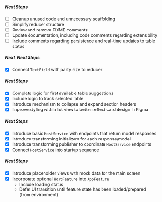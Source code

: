 ##### Next Steps
- [ ] Cleanup unused code and unnecessary scaffolding
- [ ] Simplify reducer structure
- [ ] Review and remove FIXME comments
- [ ] Update documentation, including code comments regarding extensibility
- [ ] Include comments regarding persistence and real-time updates to table status

##### Next, Next Steps
- [x] Connect `TextField` with party size to reducer

##### Next Steps
- [x] Complete logic for first available table suggestions
- [x] Include logic to track selected table
- [x] Introduce mechanism to collapse and expand section headers
- [x] Improve styling within list view to better reflect card design in Figma

##### Next Steps
- [x] Introduce basic `HostService` with endpoints that return model responses
- [x] Introduce transforming initializers for each response/model
- [x] Introduce transforming publisher to coordinate `HostService` endpoints
- [x] Connect `HostService` into startup sequence

##### Next Steps
- [x] Introduce placeholder views with mock data for the main screen
- [x] Incorporate optional `HostFeature` into `AppFeature`
	- Include loading status
	- Defer UI transition until feature state has been loaded/prepared (from environment)